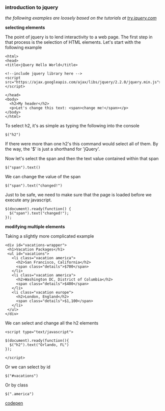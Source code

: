 ### introduction to jquery

*the following examples are loosely based on the tutorials at [try.jquery.com](try.jquery.com)*

**selecting elements**

The point of jquery is to lend interactivity to a web page. The first step in that process is the selection of HTML elements. Let's start with the following example

```
<html>
<head>
<title>jQuery Hello World</title>

<!--include jquery library here --> 
<script src="https://ajax.googleapis.com/ajax/libs/jquery/2.2.0/jquery.min.js"></script>

</head>
<body>
  <h2>My header</h2>
  <p>Let's change this text: <span>change me!</span></p>
</body>
</html>
```

To select h2, it's as simple as typing the following into the console

```
$("h2")
```
If there were more than one h2's this command would select all of them. By the way, the '$' is just a shorthand for 'jQuery'. 

Now let's select the span and then the text value contained within that span

```
$("span").text()
```

We can change the value of the span 

```
$("span").text("changed!")
```

Just to be safe, we need to make sure that the page is loaded before we execute any javascript.

```
$(document).ready(function() {
  $("span").text("changed!");
});
```

**modifying multiple elements**

Taking a slightly more complicated example

```
<div id="vacations-wrapper">
 <h1>Vacation Packages</h1>
 <ul id="vacations">
   <li class="vacation america">
     <h2>San Francisco, California</h2>
     <span class="details">$700</span>
   </li>
   <li class="vacation america">
     <h2>Washington DC, District of Columbia</h2>
     <span class="details">$400</span>
   </li>
   <li class="vacation europe">
     <h2>London, England</h2>
     <span class="details">$1,100</span>
   </li>
 </ul>
</div>
```

We can select and change all the h2 elements 

```
<script type="text/javascript">

$(document).ready(function(){
  $("h2").text("Orlando, FL")
});

</script>
```

Or we can select by id

```
$("#vacations")
```

Or by class

```
$(".america")
```

[codepen](http://codepen.io/tctt23/pen/XdevPz)
